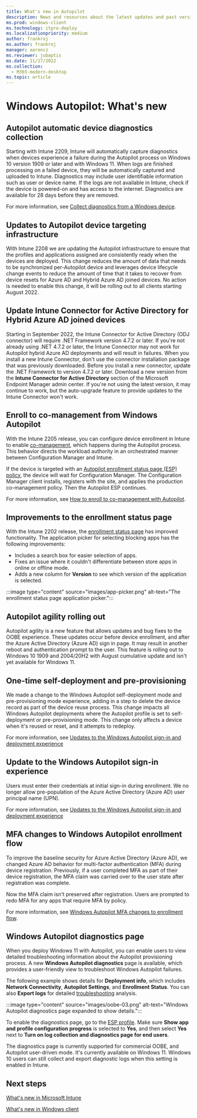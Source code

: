 ```yaml
---
title: What's new in Autopilot
description: News and resources about the latest updates and past versions of Windows Autopilot.
ms.prod: windows-client
ms.technology: itpro-deploy
ms.localizationpriority: medium
author: frankroj
ms.author: frankroj
manager: aaroncz
ms.reviewer: jubaptis
ms.date: 11/17/2022
ms.collection: 
  - M365-modern-desktop
ms.topic: article
---
```


# Windows Autopilot: What's new

## Autopilot automatic device diagnostics collection
<!--1895390-->
Starting with Intune 2209, Intune will automatically capture diagnostics when devices experience a failure during the Autopilot process on Windows 10 version 1909 or later and with Windows 11. When logs are finished processing on a failed device, they will be automatically captured and uploaded to Intune. Diagnostics may include user identifiable information such as user or device name. If the logs are not available in Intune, check if the device is powered-on and has access to the internet. Diagnostics are available for 28 days before they are removed.

For more information, see [Collect diagnostics from a Windows device](../intune/remote-actions/collect-diagnostics.md).

## Updates to Autopilot device targeting infrastructure

With Intune 2208 we are updating the Autopilot infrastructure to ensure that the profiles and applications assigned are consistently ready when the devices are deployed. This change reduces the amount of data that needs to be synchronized per-Autopilot device and leverages device lifecycle change events to reduce the amount of time that it takes to recover from device resets for Azure AD and Hybrid Azure AD joined devices. No action is needed to enable this change, it will be rolling out to all clients starting August 2022.

## Update Intune Connector for Active Directory for Hybrid Azure AD joined devices
<!-- 2209 -->

Starting in September 2022, the Intune Connector for Active Directory (ODJ connector) will require .NET Framework version 4.7.2 or later. If you're not already using .NET 4.7.2 or later, the Intune Connector may not work for Autopilot hybrid Azure AD deployments and will result in failures. When you install a new Intune Connector, don't use the connector installation package that was previously downloaded. Before you install a new connector, update the .NET Framework to version 4.7.2 or later. Download a new version from the **Intune Connector for Active Directory** section of the Microsoft Endpoint Manager admin center. If you're not using the latest version, it may continue to work, but the auto-upgrade feature to provide updates to the Intune Connector won't work.

## Enroll to co-management from Windows Autopilot
<!-- 11300628 -->
<!-- 2205 -->

With the Intune 2205 release, you can configure device enrollment in Intune to enable [co-management](../configmgr/comanage/overview.md), which happens during the Autopilot process. This behavior directs the workload authority in an orchestrated manner between Configuration Manager and Intune.

If the device is targeted with an [Autopilot enrollment status page (ESP) policy](../intune/enrollment/windows-enrollment-status.md), the device will wait for Configuration Manager. The Configuration Manager client installs, registers with the site, and applies the production co-management policy. Then the Autopilot ESP continues.

For more information, see [How to enroll to co-management with Autopilot](../configmgr/comanage/autopilot-enrollment.md).

## Improvements to the enrollment status page
<!-- 2202 -->

With the Intune 2202 release, the [enrollment status page](enrollment-status.md) has improved functionality. The application picker for selecting blocking apps has the following improvements:

- Includes a search box for easier selection of apps.
- Fixes an issue where it couldn't differentiate between store apps in online or offline mode.
- Adds a new column for **Version** to see which version of the application is selected.

:::image type="content" source="images/app-picker.png" alt-text="The enrollment status page application picker.":::

## Autopilot agility rolling out

Autopilot agility is a new feature that allows updates and bug fixes to the OOBE experience. These updates occur before device enrollment, and after the Azure Active Directory (Azure AD) sign in page. It may result in another reboot and authentication prompt to the user. This feature is rolling out to Windows 10 1909 and 2004/20H2 with August cumulative update and isn't yet available for Windows 11.

## One-time self-deployment and pre-provisioning
<!-- 2110 -->

We made a change to the Windows Autopilot self-deployment mode and pre-provisioning mode experience, adding in a step to delete the device record as part of the device reuse process. This change impacts all Windows Autopilot deployments where the Autopilot profile is set to self-deployment or pre-provisioning mode. This change only affects a device when it's reused or reset, and it attempts to redeploy.

For more information, see [Updates to the Windows Autopilot sign-in and deployment experience](https://techcommunity.microsoft.com/t5/intune-customer-success/updates-to-the-windows-autopilot-sign-in-and-deployment/ba-p/2848452)

## Update to the Windows Autopilot sign-in experience
<!-- 2110 -->

Users must enter their credentials at initial sign-in during enrollment. We no longer allow pre-population of the Azure Active Directory (Azure AD) user principal name (UPN).

For more information, see [Updates to the Windows Autopilot sign-in and deployment experience](https://techcommunity.microsoft.com/t5/intune-customer-success/updates-to-the-windows-autopilot-sign-in-and-deployment/ba-p/2848452)

## MFA changes to Windows Autopilot enrollment flow
<!-- 2109 -->

To improve the baseline security for Azure Active Directory (Azure AD), we changed Azure AD behavior for multi-factor authentication (MFA) during device registration. Previously, if a user completed MFA as part of their device registration, the MFA claim was carried over to the user state after registration was complete.

Now the MFA claim isn't preserved after registration. Users are prompted to redo MFA for any apps that require MFA by policy.

For more information, see [Windows Autopilot MFA changes to enrollment flow](https://techcommunity.microsoft.com/t5/intune-customer-success/windows-autopilot-mfa-changes-to-enrollment-flow/ba-p/2774687).

## Windows Autopilot diagnostics page

When you deploy Windows 11 with Autopilot, you can enable users to view detailed troubleshooting information about the Autopilot provisioning process. A new **Windows Autopilot diagnostics** page is available, which provides a user-friendly view to troubleshoot Windows Autopilot failures.

The following example shows details for **Deployment info**, which includes **Network Connectivity**, **Autopilot Settings**, and **Enrollment Status**. You can also **Export logs** for detailed [troubleshooting](troubleshoot-oobe.md) analysis.

:::image type="content" source="images/oobe-03.png" alt-text="Windows Autopilot diagnostics page expanded to show details.":::

To enable the diagnostics page, go to the [ESP profile](../intune/enrollment/windows-enrollment-status.md). Make sure **Show app and profile configuration progress** is selected to **Yes**, and then select **Yes** next to **Turn on log collection and diagnostics page for end users**.

The diagnostics page is currently supported for commercial OOBE, and Autopilot user-driven mode. It's currently available on Windows 11. Windows 10 users can still collect and export diagnostic logs when this setting is enabled in Intune.

## Next steps

[What's new in Microsoft Intune](../intune/fundamentals/whats-new.md)

[What's new in Windows client](/windows/whats-new/)

